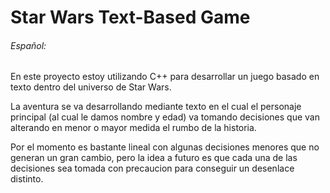 # Star Wars Text-Based Game

###### Español:

En este proyecto estoy utilizando C++ para desarrollar un juego basado en texto dentro del universo de Star Wars.

La aventura se va desarrollando mediante texto en el cual el personaje principal (al cual le damos nombre y edad)
va tomando decisiones que van alterando en menor o mayor medida el rumbo de la historia.

Por el momento es bastante lineal con algunas decisiones menores que no generan un gran cambio, pero la idea a futuro 
es que cada una de las decisiones sea tomada con precaucion para conseguir un desenlace distinto.